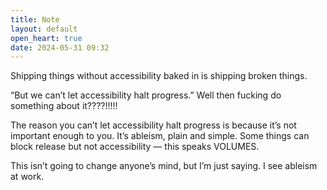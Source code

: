 ```yaml
---
title: Note
layout: default
open_heart: true
date: 2024-05-31 09:32
---
```


Shipping things without accessibility baked in is shipping broken things. 

“But we can’t let accessibility halt progress.” Well then fucking do something about it????!!!!! 

The reason you can’t let accessibility halt progress is because it’s not important enough to you. It’s ableism, plain and simple. Some things can block release but not accessibility — this speaks VOLUMES.

This isn’t going to change anyone’s mind, but I’m just saying. I see ableism at work.
